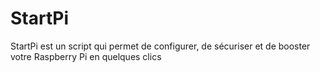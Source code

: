 # StartPi
StartPi est un script qui permet de configurer, de sécuriser et de booster votre Raspberry Pi en quelques clics
